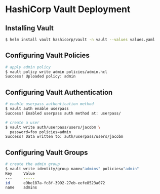 # HashiCorp Vault Deployment

## Installing Vault
```bash
$ helm install vault hashicorp/vault -n vault --values values.yaml
```

## Configuring Vault Policies
```bash
# apply admin policy
$ vault policy write admin policies/admin.hcl
Success! Uploaded policy: admin
```

## Configuring Vault Authentication
```bash
# enable userpass authentication method
$ vault auth enable userpass
Success! Enabled userpass auth method at: userpass/

# create a user
$ vault write auth/userpass/users/jacobm \
  password=foo policies=admin
Success! Data written to: auth/userpass/users/jacobm
```

## Configuring Vault Groups
```bash
# create the admin group
$ vault write identity/group name="admins" policies="admin"
Key     Value
---     -----
id      e9be187a-fc8f-3992-27eb-eefe8523a072
name    admins
```